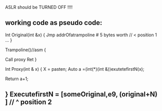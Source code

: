 ASLR should be TURNED OFF !!!!

working code as pseudo code:
-----------------------------------------------------------------


Int Original(int &x)
{
Jmp addrOfatrampoline # 5 bytes worth
// < position 1
...
}

Trampoline()//asm
{

Call proxy
Ret
}

Int Proxy(int & x)
{
X = pasten;
Auto a =(int(*)(int &))exutetefirstN(x);


Return a+1;

}
ExecutefirstN = [someOriginal,e9, (original+N) ]
//                                          ^ position 2
---------------------------------------------------------------------
